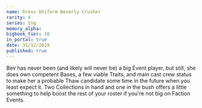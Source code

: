 ```yaml
---
name: Dress Uniform Beverly Crusher
rarity: 4
series: tng
memory_alpha:
bigbook_tier: 10
in_portal: true
date: 31/12/2019
published: true
---
```


Bev has never been (and likely will never be) a big Event player, but still, she does own competent Bases, a few viable Traits, and main cast crew status to make her a probable Thaw candidate some time in the future when you least expect it. Two Collections in hand and one in the bush offers a little something to help boost the rest of your roster if you're not big on Faction Events.
